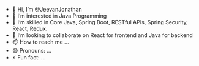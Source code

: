- 👋 Hi, I’m @JeevanJonathan
- 👀 I’m interested in Java Programming
- 🌱 I’m skilled in Core Java, Spring Boot, RESTful APIs, Spring Security, React, Redux.
- 💞️ I’m looking to collaborate on React for frontend and Java for backend
- 📫 How to reach me ...
- 😄 Pronouns: ...
- ⚡ Fun fact: ...

<!---
JeevanJonathan/JeevanJonathan is a ✨ special ✨ repository because its `README.md` (this file) appears on your GitHub profile.
You can click the Preview link to take a look at your changes.
--->
